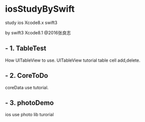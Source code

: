 # iosStudyBySwift
study ios Xcode8.x swift3

 by swift3 Xcode8.1 @2016张良志
## - 1. TableTest
How UITableView to use. UITableView tutorial
table cell add,delete.

## - 2. CoreToDo
coreData use tutorial.

## - 3. photoDemo
ios use photo lib turorial